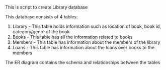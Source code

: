 This is script to create Library database

This database consists of 4 tables:
1) Library - This table holds information such as location of book, book id, category/genre of the book
2) Books - This table has all the information related to books
3) Members -  This table has information about the members of the library
4) Loans - This table has information about the loans over books to the members

The ER diagram contains the schema and relationships between the tables 
